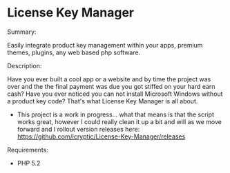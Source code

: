 License Key Manager
===================

Summary:

Easily integrate product key management within your apps, premium themes, plugins, any web based php software. 


Description:

Have you ever built a cool app or a website and by time the project was over and the the final payment was due you got stiffed on your hard earn cash? Have you ever noticed you can not install Microsoft Windows without a product key code? That's what License Key Manager is all about.

* This project is a work in progress... what that means is that the script works great, however I could really clean it up a bit and will as we move forward and I rollout version releases here: https://github.com/icryptic/License-Key-Manager/releases


Requirements:

* PHP 5.2
